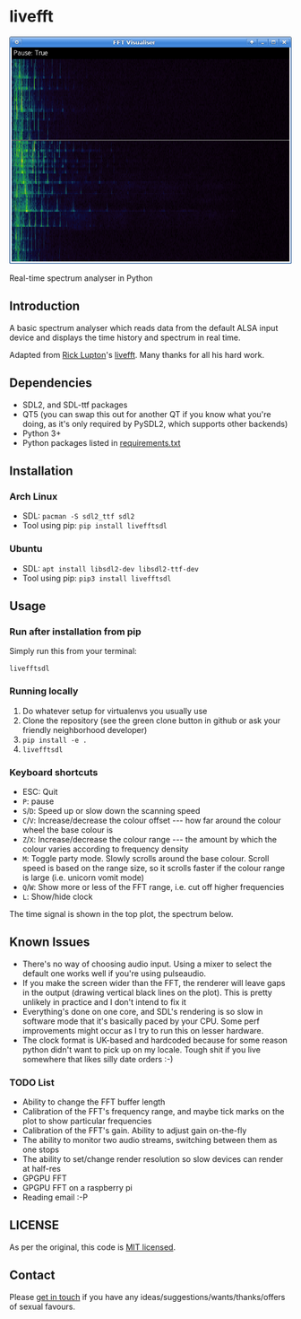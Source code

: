 livefft
=========

![A picture of the window](images/small-colour-range.png)

Real-time spectrum analyser in Python

Introduction
------------
A basic spectrum analyser which reads data from the default ALSA input device and displays the time history and spectrum in real time.

Adapted from [Rick Lupton](https://github.com/ricklupton)'s [livefft](https://github.com/ricklupton/livefft).  Many thanks for all his hard work.


Dependencies
-------------

 * SDL2, and SDL-ttf packages
 * QT5 (you can swap this out for another QT if you know what you're doing, as it's only required by PySDL2, which supports other backends)
 * Python 3+
 * Python packages listed in [requirements.txt](requirements.txt)


Installation
------------

### Arch Linux

 * SDL: `pacman -S sdl2_ttf sdl2`
 * Tool using pip: `pip install livefftsdl`

### Ubuntu

 * SDL: `apt install libsdl2-dev libsdl2-ttf-dev`
 * Tool using pip: `pip3 install livefftsdl`


Usage
------

### Run after installation from pip

Simply run this from your terminal:

    livefftsdl


### Running locally

 1. Do whatever setup for virtualenvs you usually use
 2. Clone the repository (see the green clone button in github or ask your friendly neighborhood developer)
 3. `pip install -e .`
 4. `livefftsdl`

### Keyboard shortcuts

 - ESC: Quit
 - `P`: pause
 - `S`/`D`: Speed up or slow down the scanning speed
 - `C`/`V`: Increase/decrease the colour offset --- how far around the colour wheel the base colour is
 - `Z`/`X`: Increase/decrease the colour range --- the amount by which the colour varies according to frequency density
 - `M`: Toggle party mode.  Slowly scrolls around the base colour.  Scroll speed is based on the range size, so it scrolls faster if the colour range is large (i.e. unicorn vomit mode)
 - `Q`/`W`: Show more or less of the FFT range, i.e. cut off higher frequencies
 - `L`: Show/hide clock


The time signal is shown in the top plot, the spectrum below.

Known Issues
------------

 * There's no way of choosing audio input.  Using a mixer to select the default one works well if you're using pulseaudio.
 * If you make the screen wider than the FFT, the renderer will leave gaps in the output (drawing vertical black lines on the plot).  This is pretty unlikely in practice and I don't intend to fix it
 * Everything's done on one core, and SDL's rendering is so slow in software mode that it's basically paced by your CPU.  Some perf improvements might occur as I try to run this on lesser hardware.
 * The clock format is UK-based and hardcoded because for some reason python didn't want to pick up on my locale.  Tough shit if you live somewhere that likes silly date orders :-)

### TODO List

 * Ability to change the FFT buffer length
 * Calibration of the FFT's frequency range, and maybe tick marks on the plot to show particular frequencies
 * Calibration of the FFT's gain.  Ability to adjust gain on-the-fly
 * The ability to monitor two audio streams, switching between them as one stops
 * The ability to set/change render resolution so slow devices can render at half-res
 * GPGPU FFT
 * GPGPU FFT on a raspberry pi
 * Reading email :-P

LICENSE
-------
As per the original, this code is [MIT licensed](LICENSE).

Contact
-------
Please [get in touch](https://stephenwattam.com/contact) if you have any ideas/suggestions/wants/thanks/offers of sexual favours.
